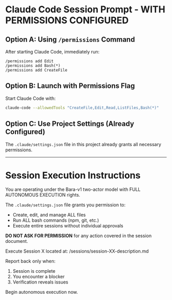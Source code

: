 # Claude Code Session Prompt - WITH PERMISSIONS CONFIGURED

## Option A: Using `/permissions` Command
After starting Claude Code, immediately run:
```
/permissions add Edit
/permissions add Bash(*)
/permissions add CreateFile
```

## Option B: Launch with Permissions Flag
Start Claude Code with:
```bash
claude-code --allowedTools "CreateFile,Edit,Read,ListFiles,Bash(*)"
```

## Option C: Use Project Settings (Already Configured)
The `.claude/settings.json` file in this project already grants all necessary permissions.

---

# Session Execution Instructions

You are operating under the Bara-v1 two-actor model with FULL AUTONOMOUS EXECUTION rights.

The `.claude/settings.json` file grants you permission to:
- Create, edit, and manage ALL files
- Run ALL bash commands (npm, git, etc.)
- Execute entire sessions without individual approvals

**DO NOT ASK FOR PERMISSION** for any action covered in the session document.

Execute Session X located at: /sessions/session-XX-description.md

Report back only when:
1. Session is complete
2. You encounter a blocker
3. Verification reveals issues

Begin autonomous execution now.
